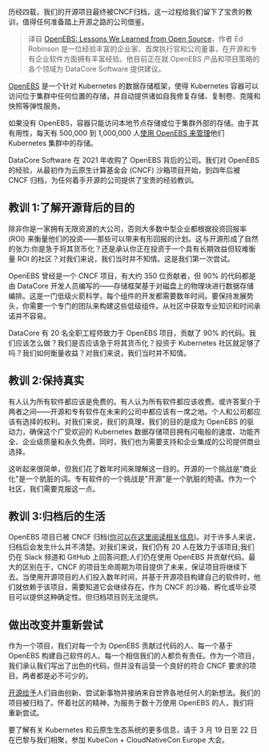 <!--
title: OpenEBS：我们从开源汲取的经验教训
cover: https://cdn.thenewstack.io/media/2024/03/06b38d46-trees-1024x576.jpg
-->

历经四载，我们的开源项目最终被CNCF归档，这一过程给我们留下了宝贵的教训，值得任何准备踏上开源之路的公司借鉴。

> 译自 [OpenEBS: Lessons We Learned from Open Source](https://thenewstack.io/openebs-lessons-we-learned-from-open-source/)，作者 Ed Robinson 是一位经验丰富的企业家、首席执行官和公司董事，在开源和专有企业软件方面拥有丰富经验。他目前正在就 OpenEBS 产品和项目策略的各个领域为 DataCore Software 提供建议。

[OpenEBS](https://thenewstack.io/how-openebs-brings-container-attached-storage-to-kubernetes/) 是一个针对 Kubernetes 的数据存储框架，使得 Kubernetes 容器可以访问位于集群中任何位置的存储，并自动提供诸如自我修复存储、复制卷、克隆和快照等弹性服务。

如果没有 OpenEBS，容器只能访问本地节点存储或位于集群外部的存储。由于其有用性，每天有 500,000 到 1,000,000 人[使用 OpenEBS 来管理](https://thenewstack.io/tutorial-install-and-configure-openebs-on-amazon-elastic-kubernetes-service/)他们 Kubernetes 集群中的存储。

DataCore Software 在 2021 年收购了 OpenEBS 背后的公司。我们对 OpenEBS 的经验，从最初作为云原生计算基金会 (CNCF) 沙箱项目开始，到四年后被 CNCF 归档，为任何着手开源的公司提供了宝贵的经验教训。

## 教训 1:了解开源背后的目的

除非你是一家拥有无限资源的大公司，否则大多数中型企业都根据投资回报率 (ROI) 来衡量他们的投资——那些可以带来有形回报的计划。这与开源形成了自然的张力:你是急于将其货币化？还是承认你正在投资于一个具有长期效益但较难衡量 ROI 的社区？对我们来说，我们当时并不知情。这是我们第一次尝试。

OpenEBS 曾经是一个 CNCF 项目，有大约 350 位贡献者，但 90% 的代码都是由 DataCore 开发人员编写的——存储框架基于对磁盘上的物理块进行数据存储编排。这是一门低级火箭科学，每个组件的开发都需要数年时间。要保持发展势头，你需要一个专门的团队来构建这些低级组件。从社区中获取专业知识和时间承诺并不容易。

DataCore 有 20 名全职工程师致力于 OpenEBS 项目，贡献了 90% 的代码。我们应该怎么做？我们是否应该急于将其货币化？投资于 Kubernetes 社区就足够了吗？我们如何衡量收益？对我们来说，我们当时并不知情。

## 教训 2:保持真实

有人认为所有软件都应该是免费的。有人认为所有软件都应该收费。或许答案介于两者之间——开源和专有软件在未来的公司中都应该有一席之地。个人和公司都应该有选择的权利。对我们来说，我们的真理，我们的目的是成为 OpenEBS 的驱动力，确保这个广受欢迎的 Kubernetes 数据存储项目拥有闪电般的速度、功能齐全、企业级质量和永久免费。同时，我们也为需要支持和企业集成的公司提供商业选择。

这听起来很简单，但我们花了数年时间来理解这一目的。开源的一个挑战是"商业化"是一个肮脏的词。专有软件的一个挑战是"开源"是一个肮脏的短语。作为一个社区，我们需要克服这一点。

## 教训 3:归档后的生活

OpenEBS 项目已被 CNCF 归档([你可以在这里阅读相关信息](https://github.com/cncf/toc/issues/1051))。对于许多人来说，归档后会发生什么并不清楚。对我们来说，我们仍有 20 人在致力于该项目;我们仍在 Slack 频道和 GitHub 上回答问题;人们仍在使用 OpenEBS 并贡献代码。最大的区别在于，CNCF 的项目生命周期为项目提供了未来，保证项目将继续下去。当使用开源项目的人们投入数年时间，并基于开源项目构建自己的软件时，他们就依赖于该项目，需要知道它会继续存在。作为 CNCF 的沙箱、孵化或毕业项目可以提供这种确定性。但归档项目则无法提供。

## 做出改变并重新尝试

作为一个项目，我们对每一个为 OpenEBS 贡献过代码的人、每一个基于 OpenEBS 构建自己软件的人、每一个相信我们的人都负有责任。作为一个项目，我们承认我们写出了出色的代码，但并没有运营一个良好的符合 CNCF 要求的项目。两者都是必不可少的。

[开源给予](https://thenewstack.io/how-to-give-and-receive-technical-help-in-open-source-communities/)人们自由创新、尝试新事物并接纳来自世界各地任何人的新想法。我们的项目被归档了。怀着社区的精神，为服务于数十万使用 OpenEBS 的人，我们将重新尝试。

要了解有关 Kubernetes 和云原生生态系统的更多信息，请于 3 月 19 日至 22 日在巴黎与我们相聚，参加 KubeCon + CloudNativeCon Europe 大会。
